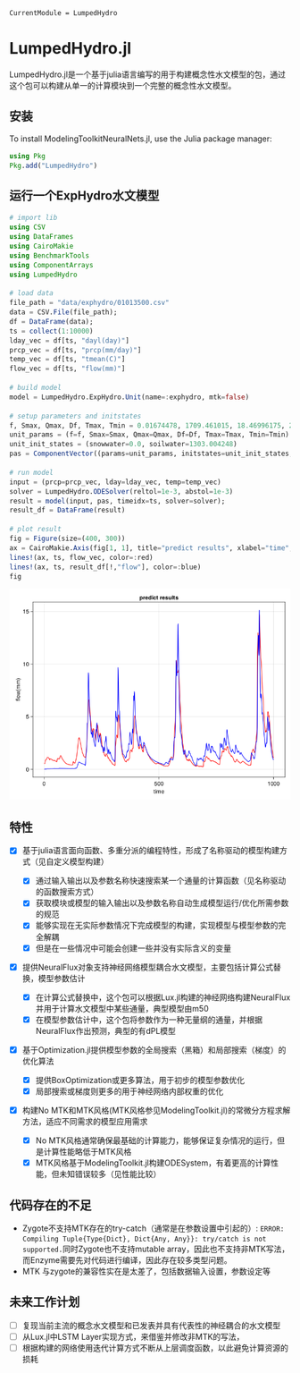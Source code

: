 ```@meta
CurrentModule = LumpedHydro
```

# LumpedHydro.jl

LumpedHydro.jl是一个基于julia语言编写的用于构建概念性水文模型的包，通过这个包可以构建从单一的计算模块到一个完整的概念性水文模型。

## 安装

To install ModelingToolkitNeuralNets.jl, use the Julia package manager:

```julia
using Pkg
Pkg.add("LumpedHydro")
```

## 运行一个ExpHydro水文模型

```julia
# import lib
using CSV
using DataFrames
using CairoMakie
using BenchmarkTools
using ComponentArrays
using LumpedHydro

# load data
file_path = "data/exphydro/01013500.csv"
data = CSV.File(file_path);
df = DataFrame(data);
ts = collect(1:10000)
lday_vec = df[ts, "dayl(day)"]
prcp_vec = df[ts, "prcp(mm/day)"]
temp_vec = df[ts, "tmean(C)"]
flow_vec = df[ts, "flow(mm)"]

# build model
model = LumpedHydro.ExpHydro.Unit(name=:exphydro, mtk=false)

# setup parameters and initstates
f, Smax, Qmax, Df, Tmax, Tmin = 0.01674478, 1709.461015, 18.46996175, 2.674548848, 0.175739196, -2.092959084
unit_params = (f=f, Smax=Smax, Qmax=Qmax, Df=Df, Tmax=Tmax, Tmin=Tmin)
unit_init_states = (snowwater=0.0, soilwater=1303.004248)
pas = ComponentVector((params=unit_params, initstates=unit_init_states, weight=1.0))

# run model
input = (prcp=prcp_vec, lday=lday_vec, temp=temp_vec)
solver = LumpedHydro.ODESolver(reltol=1e-3, abstol=1e-3)
result = model(input, pas, timeidx=ts, solver=solver);
result_df = DataFrame(result)

# plot result
fig = Figure(size=(400, 300))
ax = CairoMakie.Axis(fig[1, 1], title="predict results", xlabel="time", ylabel="flow(mm)")
lines!(ax, ts, flow_vec, color=:red)
lines!(ax, ts, result_df[!,"flow"], color=:blue)
fig
```

![predictions](docs/picture/predictions.png)

## 特性

* [X] 基于julia语言面向函数、多重分派的编程特性，形成了名称驱动的模型构建方式（见自定义模型构建）

  * [X] 通过输入输出以及参数名称快速搜索某一个通量的计算函数（见名称驱动的函数搜索方式）
  * [X] 获取模块或模型的输入输出以及参数名称自动生成模型运行/优化所需参数的规范
  * [X] 能够实现在无实际参数情况下完成模型的构建，实现模型与模型参数的完全解耦
  * [X] 但是在一些情况中可能会创建一些并没有实际含义的变量

* [X] 提供NeuralFlux对象支持神经网络模型耦合水文模型，主要包括计算公式替换，模型参数估计

  * [X] 在计算公式替换中，这个包可以根据Lux.jl构建的神经网络构建NeuralFlux并用于计算水文模型中某些通量，典型模型由m50
  * [X] 在模型参数估计中，这个包将参数作为一种无量纲的通量，并根据NeuralFlux作出预测，典型的有dPL模型
* [X] 基于Optimization.jl提供模型参数的全局搜索（黑箱）和局部搜索（梯度）的优化算法

  * [X] 提供BoxOptimization或更多算法，用于初步的模型参数优化
  * [X] 局部搜索或梯度则更多的用于神经网络内部权重的优化
* [X] 构建No MTK和MTK风格(MTK风格参见ModelingToolkit.jl)的常微分方程求解方法，适应不同需求的模型应用需求

  * [X] No MTK风格通常确保最基础的计算能力，能够保证复杂情况的运行，但是计算性能略低于MTK风格
  * [X] MTK风格基于ModelingToolkit.jl构建ODESystem，有着更高的计算性能，但未知错误较多（见性能比较）

## 代码存在的不足

- Zygote不支持MTK存在的try-catch（通常是在参数设置中引起的）: `ERROR: Compiling Tuple{Type{Dict}, Dict{Any, Any}}: try/catch is not supported.`同时Zygote也不支持mutable array，因此也不支持非MTK写法，而Enzyme需要先对代码进行编译，因此存在较多类型问题。
- MTK 与zygote的兼容性实在是太差了，包括数据输入设置，参数设定等

## 未来工作计划

* [ ] 复现当前主流的概念水文模型和已发表并具有代表性的神经耦合的水文模型
* [ ] 从Lux.jl中LSTM Layer实现方式，来借鉴并修改非MTK的写法，
* [ ] 根据构建的网络使用迭代计算方式不断从上层调度函数，以此避免计算资源的损耗
